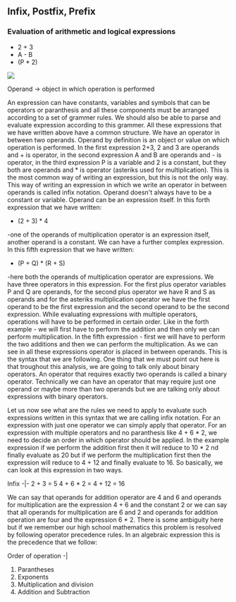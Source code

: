 ## Infix, Postfix, Prefix

### Evaluation of arithmetic and logical expressions

- 2 + 3
- A - B
- (P * 2)

<img src="https://latex.codecogs.com/svg.latex?\Large&space;<operand><operator><operand>">

Operand -> object in which operation is performed

An expression can have constants, variables and symbols that can be operators or paranthesis and all these components must be arranged according to a set of grammer rules. We should also be able to parse and evaluate expression according to this grammer. All these expressions that we have written above have a common structure. We have an operator in between two operands. Operand by definition is an object or value on which operation is performed. In the first expression 2+3, 2 and 3 are operands and + is operator, in the second expression A and B are operands and - is operator, in the third expression P is a variable and 2 is a constant, but they both are operands and * is operator (asteriks used for multiplication). This is the most common way of writing an expression, but this is not the only way. This way of writing an expression in which we write an operator in between operands is called infix notation. Operand doesn't always have to be a constant or variable. Operand can be an expression itself. In this forth expression that we have written:
- (2 + 3) * 4

-one of the operands of multiplication operator is an expression itself, another operand is a constant. We can have a further complex expression. In this fifth expression that we have written:
- (P + Q) * (R + S)

-here both the operands of multiplication operator are expressions. We have three operators in this expression. For the first plus operator variables P and Q are operands, for the second plus operator we have R and S  as operands and for the asteriks multiplication operator we have the first operand to be the first expression and the second operand to be the second expression. While evaluating expressions with multiple operators, operations will have to be performed in certain order. Like in the forth example - we will first have to perform the addition and then only we can perform multiplication. In the fifth expression - first we will have to perform the two additions and then we can perform the multiplication. As we can see in all these expressions operator is placed in between operands. This is the syntax that we are following. One thing that we must point out here is that troughout this analysis, we are going to talk only about binary operators. An operator that requires exactly two operands is called a binary operator. Technically we can have an operator that may require just one operand or maybe more than two operands but we are talking only about expressions with binary operators.

Let us now see what are the rules we need to apply to evaluate such expressions written in this syntax that we are calling infix notation. For an expression with just one operator we can simply apply that operator. For an expression with multiple operators and no paranthesis like 4 + 6 * 2, we need to decide an order in which operator should be applied. In the example expression if we perform the addition first then it will reduce to 10 * 2 nd finally evaluate as 20 but if we perform the multiplication first
then the expression will reduce to 4 + 12 and finally evaluate to 16. So basically, we can look at this expression in two ways.

Infix
-|-
2 + 3 = 5
4 + 6 * 2 = 4 + 12 = 16

We can say that operands for addition operator are 4 and 6 and operands for multiplication are the expression 4 + 6 and the constant 2 or we can say that all operands for multiplication are 6 and 2 and operands for addition operation are four and the expression 6 * 2. There is some ambiguity here but if we remember our high school mathematics this problem is resolved by following operator precedence rules. In an algebraic expression this is the precedence that we follow:

Order of operation
-|
1) Parantheses
2) Exponents
3) Multiplication and division
4) Addition and Subtraction
